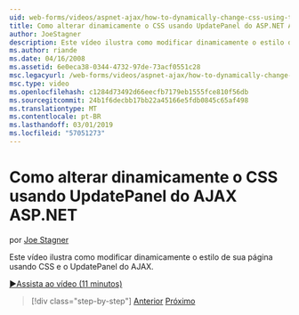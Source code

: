 ```yaml
---
uid: web-forms/videos/aspnet-ajax/how-to-dynamically-change-css-using-the-aspnet-ajax-updatepanel
title: Como alterar dinamicamente o CSS usando UpdatePanel do ASP.NET AJAX | Microsoft Docs
author: JoeStagner
description: Este vídeo ilustra como modificar dinamicamente o estilo de sua página usando CSS e o UpdatePanel do AJAX.
ms.author: riande
ms.date: 04/16/2008
ms.assetid: 6e0eca38-0344-4732-97de-73acf0551c28
msc.legacyurl: /web-forms/videos/aspnet-ajax/how-to-dynamically-change-css-using-the-aspnet-ajax-updatepanel
msc.type: video
ms.openlocfilehash: c1284d73492d66eecfb7179eb1555fce810f56db
ms.sourcegitcommit: 24b1f6decbb17bb22a45166e5fdb0845c65af498
ms.translationtype: MT
ms.contentlocale: pt-BR
ms.lasthandoff: 03/01/2019
ms.locfileid: "57051273"
---
```

<a name="how-to-dynamically-change-css-using-the-aspnet-ajax-updatepanel"></a>Como alterar dinamicamente o CSS usando UpdatePanel do AJAX ASP.NET
====================
por [Joe Stagner](https://github.com/JoeStagner)

Este vídeo ilustra como modificar dinamicamente o estilo de sua página usando CSS e o UpdatePanel do AJAX.

[&#9654;Assista ao vídeo (11 minutos)](https://channel9.msdn.com/Blogs/ASP-NET-Site-Videos/how-to-dynamically-change-css-using-the-aspnet-ajax-updatepanel)

> [!div class="step-by-step"]
> [Anterior](basic-aspnet-authentication-in-an-ajax-enabled-application.md)
> [Próximo](how-to-dynamically-add-controls-to-a-web-page.md)
